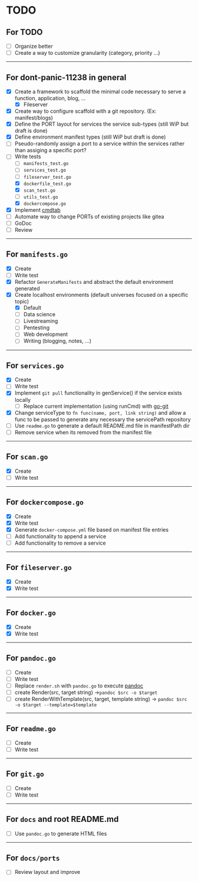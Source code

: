 # TODO

## For TODO

* [ ] Organize better
* [ ] Create a way to customize granularity (category, priority ...)

---

## For dont-panic-11238 in general

* [X] Create a framework to scaffold the minimal code necessary to serve a function, application, blog, ...
    * [X] Fileserver
* [X] Create way to configure scaffold with a git repository. (Ex: manifest/blogs)
* [X] Define the PORT layout for services the service sub-types (still WiP but draft is done)
* [X] Define environment manifest types (still WiP but draft is done)
* [ ] Pseudo-randomly assign a port to a service within the services rather than assiging a specific port?
* [ ] Write tests
    * [ ] `manifests_test.go`
    * [ ] `services_test.go`
    * [ ] `fileserver_test.go`
    * [X] `dockerfile_test.go`
    * [X] `scan_test.go`
    * [ ] `utils_test.go`
    * [X] `dockercompose.go`
* [X] Implement [cmdtab](https://github.com/rwxrob/cmdtab)
* [ ] Automate way to change PORTs of existing projects like gitea
* [ ] GoDoc
* [ ] Review

---

## For `manifests.go`

* [X] Create
* [ ] Write test
* [X] Refactor `GenerateManifests` and abstract the default environment generated
* [X] Create localhost environments (default universes focused on a specific topic)
    * [X] Default
    * [ ] Data science
    * [ ] Livestreaming
    * [ ] Pentesting
    * [ ] Web development
    * [ ] Writing (blogging, notes, ...)

---

## For `services.go`

* [X] Create
* [ ] Write test
* [X] Implement `git pull` functionality in genService() if the service exists locally
	* [ ] Replace current implementation (using runCmd) with [go-git](https://github.com/go-git/go-git)
* [X] Change serviceType to `fn func(name, port, link string)` and allow a func to be passed to generate any necessary the servicePath repository
* [ ] Use `readme.go` to generate a default README.md file in manifestPath dir
* [ ] Remove service when its removed from the manifest file

---

## For `scan.go`

* [X] Create
* [ ] Write test

---

## For `dockercompose.go`

* [X] Create
* [X] Write test
* [X] Generate `docker-compose.yml` file based on manifest file entries
* [ ] Add functionality to append a service
* [ ] Add functionality to remove a service

---

## For `fileserver.go`

* [X] Create
* [X] Write test

---

## For `docker.go`

* [X] Create
* [X] Write test

---

## For `pandoc.go`

* [ ] Create
* [ ] Write test
* [ ] Replace `render.sh` with `pandoc.go` to execute [pandoc](https://github.com/jgm/pandoc)
* [ ] create Render(src, target string) ->`pandoc $src -o $target`
* [ ] create RenderWithTemplate(src, target, template string) -> `pandoc $src -o $target --template=$template`

---

## For `readme.go`

* [ ] Create
* [ ] Write test

---

## For `git.go`

* [ ] Create
* [ ] Write test

---

## For `docs` and root README.md

* [ ] Use `pandoc.go` to generate HTML files

---

## For `docs/ports`

* [ ] Review layout and improve
